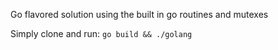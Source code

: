 Go flavored solution using the built in go routines and mutexes

Simply clone and run: `go build && ./golang`
